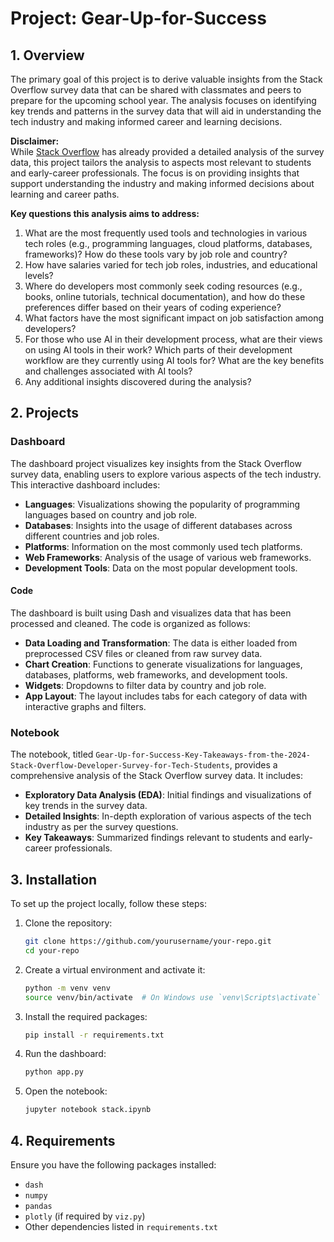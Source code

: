 # Project: Gear-Up-for-Success

## 1. Overview

The primary goal of this project is to derive valuable insights from the Stack Overflow survey data that can be shared with classmates and peers to prepare for the upcoming school year. The analysis focuses on identifying key trends and patterns in the survey data that will aid in understanding the tech industry and making informed career and learning decisions.

**Disclaimer:**  
While [Stack Overflow](https://stackoverflow.blog/2024/07/24/developers-want-more-more-more-the-2024-results-from-stack-overflow-s-annual-developer-survey/) has already provided a detailed analysis of the survey data, this project tailors the analysis to aspects most relevant to students and early-career professionals. The focus is on providing insights that support understanding the industry and making informed decisions about learning and career paths.

**Key questions this analysis aims to address:**

1. What are the most frequently used tools and technologies in various tech roles (e.g., programming languages, cloud platforms, databases, frameworks)? How do these tools vary by job role and country?
2. How have salaries varied for tech job roles, industries, and educational levels?
3. Where do developers most commonly seek coding resources (e.g., books, online tutorials, technical documentation), and how do these preferences differ based on their years of coding experience?
4. What factors have the most significant impact on job satisfaction among developers?
5. For those who use AI in their development process, what are their views on using AI tools in their work? Which parts of their development workflow are they currently using AI tools for? What are the key benefits and challenges associated with AI tools?
6. Any additional insights discovered during the analysis?

## 2. Projects

### Dashboard

The dashboard project visualizes key insights from the Stack Overflow survey data, enabling users to explore various aspects of the tech industry. This interactive dashboard includes:

- **Languages**: Visualizations showing the popularity of programming languages based on country and job role.
- **Databases**: Insights into the usage of different databases across different countries and job roles.
- **Platforms**: Information on the most commonly used tech platforms.
- **Web Frameworks**: Analysis of the usage of various web frameworks.
- **Development Tools**: Data on the most popular development tools.

#### Code

The dashboard is built using Dash and visualizes data that has been processed and cleaned. The code is organized as follows:

- **Data Loading and Transformation**: The data is either loaded from preprocessed CSV files or cleaned from raw survey data.
- **Chart Creation**: Functions to generate visualizations for languages, databases, platforms, web frameworks, and development tools.
- **Widgets**: Dropdowns to filter data by country and job role.
- **App Layout**: The layout includes tabs for each category of data with interactive graphs and filters.

### Notebook

The notebook, titled `Gear-Up-for-Success-Key-Takeaways-from-the-2024-Stack-Overflow-Developer-Survey-for-Tech-Students`, provides a comprehensive analysis of the Stack Overflow survey data. It includes:

- **Exploratory Data Analysis (EDA)**: Initial findings and visualizations of key trends in the survey data.
- **Detailed Insights**: In-depth exploration of various aspects of the tech industry as per the survey questions.
- **Key Takeaways**: Summarized findings relevant to students and early-career professionals.

## 3. Installation

To set up the project locally, follow these steps:

1. Clone the repository:
    ```bash
    git clone https://github.com/yourusername/your-repo.git
    cd your-repo
    ```

2. Create a virtual environment and activate it:
    ```bash
    python -m venv venv
    source venv/bin/activate  # On Windows use `venv\Scripts\activate`
    ```

3. Install the required packages:
    ```bash
    pip install -r requirements.txt
    ```

4. Run the dashboard:
    ```bash
    python app.py
    ```

5. Open the notebook:
    ```bash
    jupyter notebook stack.ipynb
    ```

## 4. Requirements

Ensure you have the following packages installed:

- `dash`
- `numpy`
- `pandas`
- `plotly` (if required by `viz.py`)
- Other dependencies listed in `requirements.txt`
